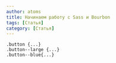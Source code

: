 ```yaml
---
author: atoms
title: Начинаем работу с Sass и Bourbon
tags: [Статья]
category: [Статья]
---
```

<pre><code class="css">.button {...}
.button--large {...}
.button--blue{...}
</code></pre><br/>
